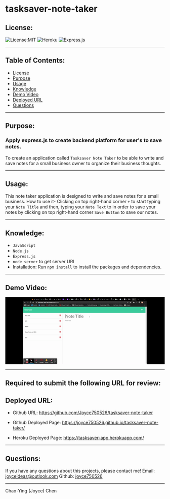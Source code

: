 # tasksaver-note-taker

## License:
![License:MIT](https://img.shields.io/badge/License-MIT-green)
![Heroku](https://img.shields.io/badge/Deploy%20to-Heroku-purple)
![Express.js](https://img.shields.io/badge/Express.js-Backend-yellowgreen)


---

## Table of Contents:
* [License](#license)
* [Purpose](#purpose)
* [Usage](#usage)
* [Knowledge](#knowledge)
* [Demo Video](#demo-video)
* [Deployed URL](#deployed-url)
* [Questions](#questions)
---
## Purpose: 
### Apply express.js to create backend platform for user's to save notes.
To create an application called `Tasksaver Note Taker` to be able to write and save notes for a small business owner to organize their business thoughts.

---
## Usage:
This note taker application is designed to write and save notes for a small business. 
How to use it- Clicking on top right-hand corner `+` to start typing your `Note Title` and then, typing your `Note Text` to in order to save your notes by clicking on top right-hand corner `Save Button` to save our notes.

---
## Knowledge: 
* `JavaScript`
* `Node.js`
* `Express.js`
* `node server` to get server URl
* Installation: Run `npm install` to install the packages and dependencies.

---
## Demo Video: 
![ReadMe Generator Walkthrough Video can be found here.](./public/video/Tasksaver-Walkthrough.gif)

---

## Required to submit the following URL for review:
## Deployed URL:
* Github URL:
https://github.com/Joyce750526/tasksaver-note-taker

* Github Deployed Page: 
https://joyce750526.github.io/tasksaver-note-taker/

* Heroku Deployed Page: 
https://tasksaver-app.herokuapp.com/
---

## Questions:
If you have any questions about this projects, please contact me!
Email: [joyceideas@outlook.com](mailto:joyceideas@outlook.com)
Github: [joyce750526](https://github.com/joyce750526)

---
Chao-Ying (Joyce) Chen

